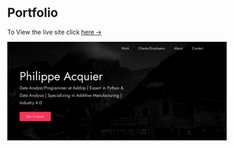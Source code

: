 # Portfolio

To View the live site click [here &rarr;](https://pacquier.surge.sh/)

![Portfolio Gif](./images/portfolio.jpg)
